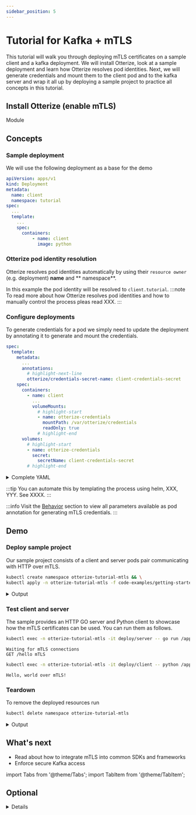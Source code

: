 ```yaml
---
sidebar_position: 5
---
```


# Tutorial for Kafka + mTLS

This tutorial will walk you through deploying mTLS certificates on a sample client and a kafka deployment.
We will install Otterize, look at a sample deployment and learn how Otterize resolves pod identities.
Next, we will generate credentials and mount them to the client pod and to the kafka server
and wrap it all up by deploying a sample project to practice all concepts in this tutorial.

## Install Otterize (enable mTLS)

Module

## Concepts

### Sample deployment

We will use the following deployment as a base for the demo

```yaml
apiVersion: apps/v1
kind: Deployment
metadata:
  name: client
  namespace: tutorial
spec:
  ...
  template:
    ...
    spec:
      containers:
          - name: client
            image: python
```

### Otterize pod identity resolution

Otterize resolves pod identities automatically by using their `resource owner` (e.g. deployment) **name** and **
namespace**.

In this example the pod identity will be resolved to `client.tutorial`.
:::note
To read more about how Otterize resolves pod identities and how to manually control the process pleas read XXX.
:::

### Configure deployments

To generate credentials for a pod we simply need to update the deployment by annotating it to generate and mount the
credentials.

```yaml
spec:
  template:
    metadata:
      ...
      annotations:
        # highlight-next-line
        otterize/credentials-secret-name: client-credentials-secret
    spec:
      containers:
        - name: client
          ...
          volumeMounts:
            # highlight-start
            - name: otterize-credentials
              mountPath: /var/otterize/credentials
              readOnly: true
            # highlight-end
      volumes:
        # highlight-start
        - name: otterize-credentials
          secret:
            secretName: client-credentials-secret
        # highlight-end
```

<details>
<summary>Complete YAML</summary>

```yaml title="code-examples/getting-started/deploy-mtls/client.yaml"
apiVersion: apps/v1
kind: Deployment
metadata:
  name: client
  namespace: tutorial
spec:
  selector:
    matchLabels:
      app: client
  template:
    metadata:
      labels:
        app: client
      annotations:
        otterize/credentials-secret-name: client-credentials-secret
    spec:
      containers:
        - name: client
          image: python
          volumeMounts:
            - name: otterize-credentials
              mountPath: /var/otterize/credentials
              readOnly: true
      volumes:
        - name: otterize-credentials
          secret:
            secretName: client-credentials-secret
```

</details>

:::tip
You can automate this by templating the process using helm, XXX, YYY. See XXXX.
:::

:::info
Visit the [Behavior](/documentation/credential-operator/behavior) section to view all parameters available as pod
annotation for generating mTLS credentials.
:::

## Demo

### Deploy sample project

Our sample project consists of a client and server pods pair communicating with HTTP over mTLS.

```bash
kubectl create namespace otterize-tutorial-mtls && \
kubectl apply -n otterize-tutorial-mtls -f code-examples/getting-started/tutorials/deploy-mtls
```

<details>
<summary>Output</summary>

```shell
namespace/otterize-tutorial-mtls created
configmap/client-py created
deployment.apps/client created
service/server created
configmap/server-go created
deployment.apps/server created
```

</details>

### Test client and server

The sample provides an HTTP GO server and Python client to showcase how the mTLS certificates can be used.
You can run them as follows.

```bash title="go run server.go" footer="g"
kubectl exec -n otterize-tutorial-mtls -it deploy/server -- go run /app/server.go
```

```shell title="Output"
Waiting for mTLS connections
GET /hello mTLS
```

```bash title="python client.py"
kubectl exec -n otterize-tutorial-mtls -it deploy/client -- python /app/client.py
```

```shell title="Output"
Hello, world over mTLS!
```

### Teardown

To remove the deployed resources run

```bash
kubectl delete namespace otterize-tutorial-mtls
```

<details>
<summary>Output</summary>

```shell
namespace "otterize-tutorial-mtls" deleted
```

</details>

## What's next

- Read about how to integrate mTLS into common SDKs and frameworks
- Enforce secure Kafka access

import Tabs from '@theme/Tabs';
import TabItem from '@theme/TabItem';

## Optional

<details>

Following are examples for how you can test the generated credentials

### Inspect the certificate

We can use openssl to inspect the generated certificates. The certificates are stored as K8s secrets and are also
mounted inside pods.

We will first retrieve them

<Tabs>
  <TabItem value="secret-direct" label="K8s secret" default>

```shell
kubectl get secret -n otterize-tutorial-mtls client-credentials-secret -o jsonpath='{.data.svid\.pem}' | base64 -d > svid.pem
```

</TabItem>
  <TabItem value="secret-pod" label="K8s pod mount" default>

```shell
kubectl exec -n otterize-tutorial-mtls -it deploy/client -- cat /var/otterize/credentials/svid.pem > svid.pem
```

</TabItem>
</Tabs>

And now we can inspect them

```shell
openssl x509 -in svid.pem -text | head -n 15
```

```x509 title="Output"
Certificate:
    Data:
        Version: 3 (0x2)
        Serial Number:
            0b:eb:eb:4d:0e:02:7e:28:93:30:1c:55:26:22:8b:c7
        Signature Algorithm: sha256WithRSAEncryption
        Issuer: C = US, O = SPIRE
        Validity
            Not Before: Aug 24 12:19:57 2022 GMT
            Not After : Sep 23 12:20:07 2022 GMT
        Subject: C = US, O = SPIRE, CN = client.otterize-tutorial-mtls
        Subject Public Key Info:
            Public Key Algorithm: id-ecPublicKey
                Public-Key: (256 bit)
                pub:
```

</details>